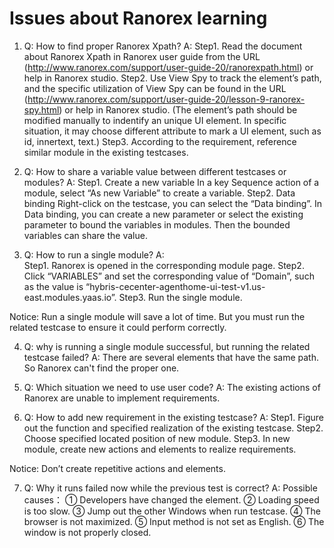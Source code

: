 # Issues about Ranorex learning  

1.	Q: How to find proper Ranorex Xpath?
A:
Step1. Read the document about Ranorex Xpath in Ranorex user guide from the URL (http://www.ranorex.com/support/user-guide-20/ranorexpath.html) or help in Ranorex studio.
Step2. Use View Spy to track the element’s path, and the specific utilization of View Spy can be found in the URL (http://www.ranorex.com/support/user-guide-20/lesson-9-ranorex-spy.html) or help in Ranorex studio. 
(The element’s path should be modified manually to indentify an unique UI element. In specific situation, it may choose different attribute to mark a UI element, such as id, innertext,  text.) Step3. According to the requirement, reference similar module in the existing testcases.

2.	Q: How to share a variable value between different testcases or modules?
A: 
Step1. Create a new variable
In a key Sequence action of a module, select “As new Variable” to create a variable.
Step2. Data binding
Right-click on the testcase, you can select the “Data binding”.  In Data binding, you can create a new parameter or select the existing parameter to bound the variables in modules.  Then the bounded variables can share the value.


3.	Q: How to run a single module?
A:  
Step1. Ranorex is opened in the corresponding module page. 
Step2. Click “VARIABLES” and set the corresponding value of “Domain”, such as the value is “hybris-cecenter-agenthome-ui-test-v1.us-east.modules.yaas.io”. 
Step3.  Run the single module.

Notice: Run a single module will save a lot of time. But you must run the related testcase to ensure it could perform correctly.

4.	Q: why is running a single module successful, but running the related testcase failed?
A:  There are several elements that have the same path. So Ranorex can't find the proper one.

5.	Q: Which situation we need to use user code?
A:  The existing actions of Ranorex are unable to implement requirements.

6.	Q: How to add new requirement in the existing testcase?
A: 
Step1. Figure out the function and specified realization of the existing testcase.
Step2.  Choose specified located position of new module.
Step3.  In new module, create new actions and elements to realize requirements.

Notice: Don’t create repetitive actions and elements.

7.	Q: Why it runs failed now while the previous test is correct?
A: Possible causes：
①	Developers have changed the element.
②	Loading speed is too slow.
③	Jump out the other Windows when run testcase.
④	The browser is not maximized.
⑤	Input method is not set as English. 
⑥	The window is not properly closed.

